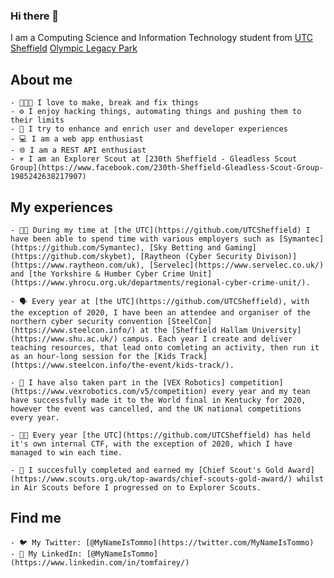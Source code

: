 ### Hi there 👋

I am a Computing Science and Information Technology student from [UTC Sheffield](https://github.com/UTCSheffield) [Olympic Legacy Park](https://olp.utcsheffield.org.uk)

## About me

    - 👨🏻‍💻 I love to make, break and fix things
    - ⚙ I enjoy hacking things, automating things and pushing them to their limits
    - 💫 I try to enhance and enrich user and developer experiences
    - 💻 I am a web app enthusiast
    - 🌐 I am a REST API enthusiast
    - ⚜ I am an Explorer Scout at [230th Sheffield - Gleadless Scout Group](https://www.facebook.com/230th-Sheffield-Gleadless-Scout-Group-1985242638217907)

## My experiences

    - 🕴🏻 During my time at [the UTC](https://github.com/UTCSheffield) I have been able to spend time with various employers such as [Symantec](https://github.com/Symantec), [Sky Betting and Gaming](https://github.com/skybet), [Raytheon (Cyber Security Divison)](https://www.raytheon.com/uk), [Servelec](https://www.servelec.co.uk/) and [the Yorkshire & Humber Cyber Crime Unit](https://www.yhrocu.org.uk/departments/regional-cyber-crime-unit/).

    - 🗣 Every year at [the UTC](https://github.com/UTCSheffield), with the exception of 2020, I have been an attendee and organiser of the northern cyber security convention [SteelCon](https://www.steelcon.info/) at the [Sheffield Hallam University](https://www.shu.ac.uk/) campus. Each year I create and deliver teaching resources, that lead onto comleting an activity, then run it as an hour-long session for the [Kids Track](https://www.steelcon.info/the-event/kids-track/).

    - 🤖 I have also taken part in the [VEX Robotics] competition](https://www.vexrobotics.com/v5/competition) every year and my tean have successfully made it to the World final in Kentucky for 2020, however the event was cancelled, and the UK national competitions every year.

    - 🐱‍💻 Every year [the UTC](https://github.com/UTCSheffield) has held it's own internal CTF, with the exception of 2020, which I have managed to win each time.

    - 🥇 I succesfully completed and earned my [Chief Scout's Gold Award](https://www.scouts.org.uk/top-awards/chief-scouts-gold-award/) whilst in Air Scouts before I progressed on to Explorer Scouts.

## Find me

    - 🐦 My Twitter: [@MyNameIsTommo](https://twitter.com/MyNameIsTommo)
    - 📰 My LinkedIn: [@MyNameIsTommo](https://www.linkedin.com/in/tomfairey/)